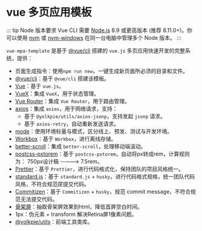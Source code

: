 # vue 多页应用模板
::: tip Node 版本要求
Vue CLI 需要 [Node.js](https://nodejs.org/) 8.9 或更高版本 (推荐 8.11.0+)。你可以使用 [nvm](https://github.com/creationix/nvm) 或 [nvm-windows](https://github.com/coreybutler/nvm-windows) 在同一台电脑中管理多个 Node 版本。
:::

`vue-mpa-template` 是基于 [@vue/cli](https://cli.vuejs.org/zh/) 搭建的 `vue.js` 多页应用快速开发的完整系统，提供：
- 页面生成指令：使用`npm run new`，一键生成新页面所必须的目录和文件。
- [@vue/cli](https://cli.vuejs.org/zh/)：基于 `@vue/cli` 搭建该模板。
- [Vue](https://cn.vuejs.org/index.html)：基于 `vue.js`。
- [VueX](https://vuex.vuejs.org/zh/)：集成 `VueX`，用于状态管理。
- [Vue Router](https://router.vuejs.org/zh/)：集成 `Vue Router`，用于路由管理。
- [axios](https://www.kancloud.cn/yunye/axios/234845)：集成 `axios`，用于网络请求，支持：
  - 基于 `@yolkpie/utils/axios-jsonp`，支持发起 `jsonp` 请求。
  - 基于 `axios-retry`，自动重新发送请求。
- [mode](https://cli.vuejs.org/zh/guide/mode-and-env.html)：使用环境标量与模式，区分线上、预发、测试与开发环境。
- [Workbox](https://webpack.docschina.org/guides/progressive-web-application/)：基于 `Workbox`，进行离线存储。
- [better-scroll](https://ustbhuangyi.github.io/better-scroll/doc/zh-hans/)：集成 `better-scroll`，处理移动端滚动。
- [postcss-pxtorem](https://github.com/cuth/postcss-pxtorem)：基于 `postcss-pxtorem`，自动将px转成rem，计算规则为： 750px设计稿 -----> 7.5rem。
- [Prettier](https://prettier.io/)：基于 `Prettier`，进行代码格式化，保持团队的项目风格统一。
- [standard.js](https://github.com/standard/standard)：基于 `standard.js` + `husky`，进行代码格式规格，统一团队代码风格，不符合规范㞏提交代码。
- [Commitizen](https://juejin.im/post/5bd2debfe51d457abc710b57)：基于 `Commitizen` + `husky`，规范 commit message，不符合规范无法提交代码。
- [骨架屏](https://www.jb51.net/article/146109.htm)：抽取骨架屏效果到html，降低首屏空白时间。
- 1px：伪元素 + transform 解决Retina屏1像素问题。
- [@yolkpie/utils](https://www.npmjs.com/package/@yolkpie/utils)：前端工具类库。
